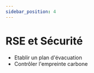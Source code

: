 ```yaml
---
sidebar_position: 4
---
```


# RSE et Sécurité

-   Etablir un plan d'évacuation
-   Contrôler l'empreinte carbone


